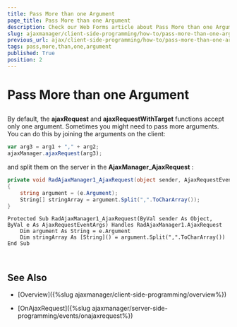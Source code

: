 ```yaml
---
title: Pass More than one Argument
page_title: Pass More than one Argument
description: Check our Web Forms article about Pass More than one Argument.
slug: ajaxmanager/client-side-programming/how-to/pass-more-than-one-argument
previous_url: ajax/client-side-programming/how-to/pass-more-than-one-argument
tags: pass,more,than,one,argument
published: True
position: 2
---
```


# Pass More than one Argument



## 

By default, the **ajaxRequest** and **ajaxRequestWithTarget** functions accept only one argument. Sometimes you might need to pass more arguments. You can do this by joining the arguments on the client:

````JavaScript
var arg3 = arg1 + "," + arg2;
ajaxManager.ajaxRequest(arg3);
````



and split them on the server in the **AjaxManager_AjaxRequest** :



````C#
private void RadAjaxManager1_AjaxRequest(object sender, AjaxRequestEventArgs e)
{
	string argument = (e.Argument);
	String[] stringArray = argument.Split(",".ToCharArray());
}			
````
````VB.NET
Protected Sub RadAjaxManager1_AjaxRequest(ByVal sender As Object, ByVal e As AjaxRequestEventArgs) Handles RadAjaxManager1.AjaxRequest
	Dim argument As String = e.Argument
	Dim stringArray As [String]() = argument.Split(",".ToCharArray())
End Sub
	
	
````


## See Also

 * [Overview]({%slug ajaxmanager/client-side-programming/overview%})

 * [OnAjaxRequest]({%slug ajaxmanager/server-side-programming/events/onajaxrequest%})
